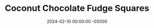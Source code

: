 ---
layout: post
title:  "Coconut Chocolate Fudge Squares"
date:   2024-02-10 00:00:00 -05000
categories: 
- Recipes
- Healthier Dessert
permalink: /recipes/fudge
image: /assets/Food/Healthier Dessert/Fudge/fudge.jpg
ing: fudge-ing
facts: fudge-facts
Prep: 10
Rest: 
Cook: 
Source1: https://quitegoodfood.co.nz/sweet-potato-coconut-butter-fudge/
Source2: 
tags: 
- no bake
- coconut butter
- almond butter
- peanut butter
- fudge
- blend
- sweet potato
- banana
- honey
- maple syrup
- syrup
- gluten free
- chill
- unsweetened applesauce
- applesauce
- mashed potato
- mashed sweet potato
- unsweetened coconut flakes
- coconut flakes
- unsweetened shredded coconut
- shredded coconut
- unsweetened coconut
Description: The past week I've been obsessed with developing a healthy fudge recipe for some reason, and this is my result. It's nut free, being made with homemade coconut butter (or you could use almond or peanut butter if you like). It's mildly sweetened with maple syrup and either banana or sweet potato, but still rich, delicious, and healthy. It has a dense fudge texture and taste, without making you feel gross after eating like the traditional candy
Instructions: 
- Add your coconut flakes to a food processor, and blend on high speed to form your coconut butter, scraping down the sides every minute or so. This could take about 5 minutes, depending on your food processor. Be patient if it doesn't look like it's working right away<br><br>

- You can either use an overripe banana, or bake a sweet potato, scrape out the insides, and use sweet potato mash instead. Add your sweetener to taste. I called for 2 tbsp, but you might prefer it with double. I honestly like it better with none, so see how you like it<br><br>

- Once you have a smooth coconut butter (it should be the similar to the consistency of a natural nut butter), blend in the rest of the ingredients until smooth.<br><br>

- Line an 8" square baking pan with parchment paper (or a bread pan for a half batch). Press mixture evenly into the pan, and optionally top with flakey salt or chopped nuts. Refrigerate for a few fours to harden before slicing into small squares
---